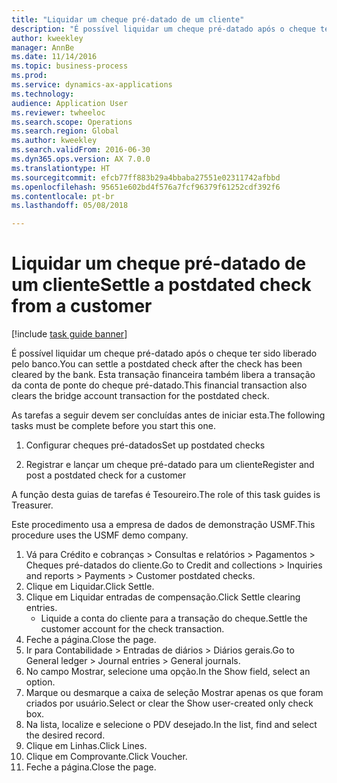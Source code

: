 ```yaml
--- 
title: "Liquidar um cheque pré-datado de um cliente"
description: "É possível liquidar um cheque pré-datado após o cheque ter sido liberado pelo banco."
author: kweekley
manager: AnnBe
ms.date: 11/14/2016
ms.topic: business-process
ms.prod: 
ms.service: dynamics-ax-applications
ms.technology: 
audience: Application User
ms.reviewer: twheeloc
ms.search.scope: Operations
ms.search.region: Global
ms.author: kweekley
ms.search.validFrom: 2016-06-30
ms.dyn365.ops.version: AX 7.0.0
ms.translationtype: HT
ms.sourcegitcommit: efcb77ff883b29a4bbaba27551e02311742afbbd
ms.openlocfilehash: 95651e602bd4f576a7fcf96379f61252cdf392f6
ms.contentlocale: pt-br
ms.lasthandoff: 05/08/2018

---
```

# <a name="settle-a-postdated-check-from-a-customer"></a><span data-ttu-id="cf568-103">Liquidar um cheque pré-datado de um cliente</span><span class="sxs-lookup"><span data-stu-id="cf568-103">Settle a postdated check from a customer</span></span>

[!include [task guide banner](../../includes/task-guide-banner.md)]

<span data-ttu-id="cf568-104">É possível liquidar um cheque pré-datado após o cheque ter sido liberado pelo banco.</span><span class="sxs-lookup"><span data-stu-id="cf568-104">You can settle a postdated check after the check has been cleared by the bank.</span></span> <span data-ttu-id="cf568-105">Esta transação financeira também libera a transação da conta de ponte do cheque pré-datado.</span><span class="sxs-lookup"><span data-stu-id="cf568-105">This financial transaction also clears the bridge account transaction for the postdated check.</span></span> 

<span data-ttu-id="cf568-106">As tarefas a seguir devem ser concluídas antes de iniciar esta.</span><span class="sxs-lookup"><span data-stu-id="cf568-106">The following tasks must be complete before you start this one.</span></span>

1) <span data-ttu-id="cf568-107">Configurar cheques pré-datados</span><span class="sxs-lookup"><span data-stu-id="cf568-107">Set up postdated checks</span></span>

2) <span data-ttu-id="cf568-108">Registrar e lançar um cheque pré-datado para um cliente</span><span class="sxs-lookup"><span data-stu-id="cf568-108">Register and post a postdated check for a customer</span></span> 



<span data-ttu-id="cf568-109">A função desta guias de tarefas é Tesoureiro.</span><span class="sxs-lookup"><span data-stu-id="cf568-109">The role of this task guides is Treasurer.</span></span>



<span data-ttu-id="cf568-110">Este procedimento usa a empresa de dados de demonstração USMF.</span><span class="sxs-lookup"><span data-stu-id="cf568-110">This procedure uses the USMF demo company.</span></span>

1. <span data-ttu-id="cf568-111">Vá para Crédito e cobranças > Consultas e relatórios > Pagamentos > Cheques pré-datados do cliente.</span><span class="sxs-lookup"><span data-stu-id="cf568-111">Go to Credit and collections > Inquiries and reports > Payments > Customer postdated checks.</span></span>
2. <span data-ttu-id="cf568-112">Clique em Liquidar.</span><span class="sxs-lookup"><span data-stu-id="cf568-112">Click Settle.</span></span>
3. <span data-ttu-id="cf568-113">Clique em Liquidar entradas de compensação.</span><span class="sxs-lookup"><span data-stu-id="cf568-113">Click Settle clearing entries.</span></span>
    * <span data-ttu-id="cf568-114">Liquide a conta do cliente para a transação do cheque.</span><span class="sxs-lookup"><span data-stu-id="cf568-114">Settle the customer account for the check transaction.</span></span>  
4. <span data-ttu-id="cf568-115">Feche a página.</span><span class="sxs-lookup"><span data-stu-id="cf568-115">Close the page.</span></span>
5. <span data-ttu-id="cf568-116">Ir para Contabilidade > Entradas de diários > Diários gerais.</span><span class="sxs-lookup"><span data-stu-id="cf568-116">Go to General ledger > Journal entries > General journals.</span></span>
6. <span data-ttu-id="cf568-117">No campo Mostrar, selecione uma opção.</span><span class="sxs-lookup"><span data-stu-id="cf568-117">In the Show field, select an option.</span></span>
7. <span data-ttu-id="cf568-118">Marque ou desmarque a caixa de seleção Mostrar apenas os que foram criados por usuário.</span><span class="sxs-lookup"><span data-stu-id="cf568-118">Select or clear the Show user-created only check box.</span></span>
8. <span data-ttu-id="cf568-119">Na lista, localize e selecione o PDV desejado.</span><span class="sxs-lookup"><span data-stu-id="cf568-119">In the list, find and select the desired record.</span></span>
9. <span data-ttu-id="cf568-120">Clique em Linhas.</span><span class="sxs-lookup"><span data-stu-id="cf568-120">Click Lines.</span></span>
10. <span data-ttu-id="cf568-121">Clique em Comprovante.</span><span class="sxs-lookup"><span data-stu-id="cf568-121">Click Voucher.</span></span>
11. <span data-ttu-id="cf568-122">Feche a página.</span><span class="sxs-lookup"><span data-stu-id="cf568-122">Close the page.</span></span>


